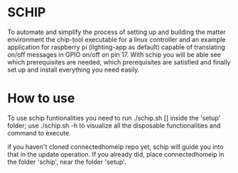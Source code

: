 # SCHIP
To automate and simplify the process of setting up and building the matter environment the chip-tool executable for a linux controller and an example application for raspberry pi (lighting-app as default) capable of translating on/off messages in GPIO on/off on pin 17.
With schip you will be able see which prerequisites are needed, which prerequisites are satisfied and finally set up and install everything you need easily.

# How to use 
To use schip funtionalities you need to run ./schip.sh [] inside the 'setup' folder; use ./schip.sh -h to visualize all the disposable functionalities and command to execute.

if you haven't cloned connectedhomeip repo yet, schip will guide you into that in the update operation.
If you already did, place connectedhomeip in the folder 'schip', near the folder 'setup'.
